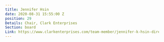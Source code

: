 ```yaml
---
title: Jennifer Hsin
date: 2020-08-31 15:55:00 Z
position: 29
Details: Chair, Clark Enterprises
Section: board
Link: https://www.clarkenterprises.com/team-member/jennifer-k-hsin-director-chief-financial-officer/
---
```


